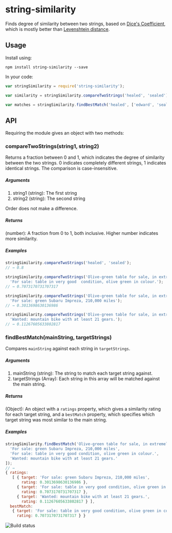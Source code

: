 string-similarity
=================

Finds degree of similarity between two strings, based on [Dice's Coefficient](http://en.wikipedia.org/wiki/S%C3%B8rensen%E2%80%93Dice_coefficient), which is mostly better than [Levenshtein distance](http://en.wikipedia.org/wiki/Levenshtein_distance).

## Usage
Install using:

```shell
npm install string-similarity --save
```

In your code:

```javascript
var stringSimilarity = require('string-similarity');

var similarity = stringSimilarity.compareTwoStrings('healed', 'sealed'); 

var matches = stringSimilarity.findBestMatch('healed', ['edward', 'sealed', 'theatre']);
```
## API

Requiring the module gives an object with two methods:

### compareTwoStrings(string1, string2)

Returns a fraction between 0 and 1, which indicates the degree of similarity between the two strings. 0 indicates completely different strings, 1 indicates identical strings. The comparison is case-insensitive.

##### Arguments
  
1. string1 (string): The first string
2. string2 (string): The second string
  
Order does not make a difference.
  
##### Returns
  
(number): A fraction from 0 to 1, both inclusive. Higher number indicates more similarity.

##### Examples
  
```javascript
stringSimilarity.compareTwoStrings('healed', 'sealed');
// → 0.8

stringSimilarity.compareTwoStrings('Olive-green table for sale, in extremely good condition.', 
  'For sale: table in very good  condition, olive green in colour.');
// → 0.7073170731707317

stringSimilarity.compareTwoStrings('Olive-green table for sale, in extremely good condition.', 
  'For sale: green Subaru Impreza, 210,000 miles');
// → 0.3013698630136986

stringSimilarity.compareTwoStrings('Olive-green table for sale, in extremely good condition.', 
  'Wanted: mountain bike with at least 21 gears.');
// → 0.11267605633802817
```

### findBestMatch(mainString, targetStrings)

Compares `mainString` against each string in `targetStrings`.

##### Arguments

1. mainString (string): The string to match each target string against.
2. targetStrings (Array): Each string in this array will be matched against the main string.

##### Returns
(Object): An object with a `ratings` property, which gives a similarity rating for each target string, and a `bestMatch` property, which specifies which target string was most similar to the main string.

##### Examples
```javascript
stringSimilarity.findBestMatch('Olive-green table for sale, in extremely good condition.', [
  'For sale: green Subaru Impreza, 210,000 miles', 
  'For sale: table in very good condition, olive green in colour.', 
  'Wanted: mountain bike with at least 21 gears.'
]);
// → 
{ ratings:
   [ { target: 'For sale: green Subaru Impreza, 210,000 miles',
       rating: 0.3013698630136986 },
     { target: 'For sale: table in very good condition, olive green in colour.',
       rating: 0.7073170731707317 },
     { target: 'Wanted: mountain bike with at least 21 gears.',
       rating: 0.11267605633802817 } ],
  bestMatch:
   { target: 'For sale: table in very good condition, olive green in colour.',
     rating: 0.7073170731707317 } }
```

![Build status](https://codeship.com/projects/2aa453d0-0959-0134-8a76-4abcb29fe9b4/status?branch=master)
